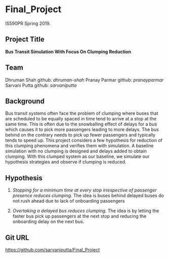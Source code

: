 # Final_Project
IS590PR Spring 2019.

## Project Title
**Bus Transit Simulation With Focus On Clumping Reduction**

## Team
Dhruman Shah github: *dhruman-shah*
Pranay Parmar github: *pranayparmar*
Sarvani Putta github: *sarvaniputta*

## Background
Bus transit systems often face the problem of clumping where buses that are scheduled to be equally spaced in time tend to arrive at a stop at the same time.
This is often due to the snowballing effect of delays for a bus which causes it to pick more passengers leading to more delays. The bus behind on the contrary needs to pick up
fewer passengers and typically tends to speed up. This project considers a few hypothesis for reduction of this clumping phenomena and verifies them with simulation. A baseline
simulation with no clumping is designed and delays added to obtain clumping. With this clumped system as our baseline, we simulate our hypothesis strategies and observe if clumping
is reduced.

## Hypothesis
1) *Stopping for a minimum time at every stop irrespective of passenger presence reduces clumping.* The idea is buses behind delayed buses do not rush ahead due to lack of onboarding passengers

2) *Overtaking a delayed bus reduces clumping.* The idea is by letting the faster bus pick up passengers at the next stop and reducing the onboarding delay on the next bus.

## Git URL
https://github.com/sarvaniputta/Final_Project

